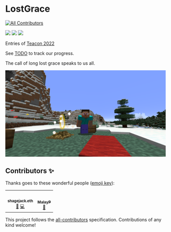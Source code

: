 # LostGrace
<!-- ALL-CONTRIBUTORS-BADGE:START - Do not remove or modify this section -->
[![All Contributors](https://img.shields.io/badge/all_contributors-2-orange.svg?style=flat-square)](#contributors-)
<!-- ALL-CONTRIBUTORS-BADGE:END -->
![](https://img.shields.io/github/issues/ShageJack/LostGrace)
![](https://img.shields.io/badge/Available%20for-MC%201.18.2-blue)
![](https://img.shields.io/github/license/ShageJack/LostGrace)

Entries of [Teacon 2022](https://www.teacon.cn/2022/index)

See [TODO](./doc/TODO.md) to track our progress.

The call of long lost grace speaks to us all.

![](banner.png)

## Contributors ✨

Thanks goes to these wonderful people ([emoji key](https://allcontributors.org/docs/en/emoji-key)):

<!-- ALL-CONTRIBUTORS-LIST:START - Do not remove or modify this section -->
<!-- prettier-ignore-start -->
<!-- markdownlint-disable -->
<table>
  <tr>
    <td align="center"><a href="http://N/A"><img src="https://avatars.githubusercontent.com/u/24351349?v=4?s=100" width="100px;" alt=""/><br /><sub><b>shagejack.eth</b></sub></a><br /><a href="#ideas-ShageJack" title="Ideas, Planning, & Feedback">🤔</a> <a href="https://github.com/ShageJack/LostGrace/commits?author=ShageJack" title="Code">💻</a></td>
    <td align="center"><a href="https://github.com/MalayPrime"><img src="https://avatars.githubusercontent.com/u/25426509?v=4?s=100" width="100px;" alt=""/><br /><sub><b>MalayP</b></sub></a><br /><a href="#design-MalayPrime" title="Design">🎨</a></td>
  </tr>
</table>

<!-- markdownlint-restore -->
<!-- prettier-ignore-end -->

<!-- ALL-CONTRIBUTORS-LIST:END -->

This project follows the [all-contributors](https://github.com/all-contributors/all-contributors) specification. Contributions of any kind welcome!